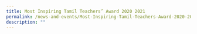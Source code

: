 ```yaml
---
title: Most Inspiring Tamil Teachers’ Award 2020 2021
permalink: /news-and-events/Most-Inspiring-Tamil-Teachers-Award-2020-2021
description: ""
---
```

